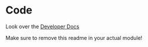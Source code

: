 # Code
Look over the [Developer Docs](https://docs.silverstripe.org)

Make sure to remove this readme in your actual module!